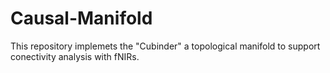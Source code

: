 # Causal-Manifold

This repository implemets the "Cubinder" a topological manifold to support conectivity analysis with fNIRs.
